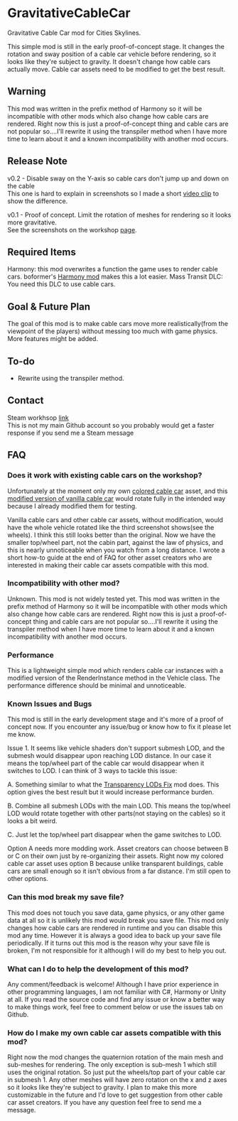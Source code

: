# GravitativeCableCar
Gravitative Cable Car mod for Cities Skylines.

This simple mod is still in the early proof-of-concept stage. It changes the rotation and sway position of a cable car vehicle before rendering, so it looks like they're subject to gravity. It doesn't change how cable cars actually move. Cable car assets need to be modified to get the best result.

## Warning
This mod was written in the prefix method of Harmony so it will be incompatible with other mods which also change how cable cars are rendered. Right now this is just a proof-of-concept thing and cable cars are not popular so....I'll rewrite it using the transpiler method when I have more time to learn about it and a known incompatibility with another mod occurs.

## Release Note

v0.2 - Disable sway on the Y-axis so cable cars don't jump up and down on the cable  
       This one is hard to explain in screenshots so I made a short [video clip](https://www.youtube.com/watch?v=B6mj6Y95eYk) to show the difference.  

v0.1 - Proof of concept. Limit the rotation of meshes for rendering so it looks more gravitative.  
       See the screenshots on the workshop [page](https://steamcommunity.com/sharedfiles/filedetails/?id=2094830335).  

## Required Items
Harmony: this mod overwrites a function the game uses to render cable cars. boformer's [Harmony mod](https://steamcommunity.com/workshop/filedetails/?id=2040656402) makes this a lot easier.
Mass Transit DLC: You need this DLC to use cable cars.

## Goal & Future Plan
The goal of this mod is to make cable cars move more realistically(from the viewpoint of the players) without messing too much with game physics. More features might be added.

## To-do
- Rewrite using the transpiler method.

## Contact
Steam workhsop [link](https://steamcommunity.com/sharedfiles/filedetails/?id=2094830335)  
This is not my main Github account so you probably would get a faster response if you send me a Steam message

## FAQ

### Does it work with existing cable cars on the workshop?
Unfortunately at the moment only my own [colored cable car](https://steamcommunity.com/sharedfiles/filedetails/?id=2088780350) asset, and this [modified version of vanilla cable car](https://steamcommunity.com/sharedfiles/filedetails/?id=2095140359) would rotate fully in the intended way because I already modified them for testing.

Vanilla cable cars and other cable car assets, without modification, would have the whole vehicle rotated like the third screenshot shows(see the wheels). I think this still looks better than the original. Now we have the smaller top/wheel part, not the cabin part, against the law of physics, and this is nearly unnoticeable when you watch from a long distance. I wrote a short how-to guide at the end of FAQ for other asset creators who are interested in making their cable car assets compatible with this mod.

### Incompatibility with other mod?
Unknown. This mod is not widely tested yet. This mod was written in the prefix method of Harmony so it will be incompatible with other mods which also change how cable cars are rendered. Right now this is just a proof-of-concept thing and cable cars are not popular so....I'll rewrite it using the transpiler method when I have more time to learn about it and a known incompatibility with another mod occurs.

### Performance
This is a lightweight simple mod which renders cable car instances with a modified version of the RenderInstance method in the Vehicle class. The performance difference should be minimal and unnoticeable.

### Known Issues and Bugs
This mod is still in the early development stage and it's more of a proof of concept now. If you encounter any issue/bug or know how to fix it please let me know.

Issue 1. It seems like vehicle shaders don't support submesh LOD, and the submesh would disappear upon reaching LOD distance. In our case it means the top/wheel part of the cable car would disappear when it switches to LOD. I can think of 3 ways to tackle this issue:

A. Something similar to what the [Transparency LODs Fix](https://steamcommunity.com/workshop/filedetails/?id=922939393) mod does. This option gives the best result but it would increase performance burden.

B. Combine all submesh LODs with the main LOD. This means the top/wheel LOD would rotate together with other parts(not staying on the cables) so it looks a bit weird.

C. Just let the top/wheel part disappear when the game switches to LOD.

Option A needs more modding work. Asset creators can choose between B or C on their own just by re-organizing their assets. Right now my colored cable car asset uses option B because unlike transparent buildings, cable cars are small enough so it isn't obvious from a far distance. I'm still open to other options.

### Can this mod break my save file?
This mod does not touch you save data, game physics, or any other game data at all so it is unlikely this mod would break you save file. This mod only changes how cable cars are rendered in runtime and you can disable this mod any time. However it is always a good idea to back up your save file periodically. If it turns out this mod is the reason why your save file is broken, I'm not responsible for it although I will do my best to help you out.

### What can I do to help the development of this mod?
Any comment/feedback is welcome! Although I have prior experience in other programming languages, I am not familiar with C#, Harmony or Unity at all. If you read the source code and find any issue or know a better way to make things work, feel free to comment below or use the issues tab on Github.

### How do I make my own cable car assets compatible with this mod?
Right now the mod changes the quaternion rotation of the main mesh and sub-meshes for rendering. The only exception is sub-mesh 1 which still uses the original rotation. So just put the wheels/top part of your cable car in submesh 1. Any other meshes will have zero rotation on the x and z axes so it looks like they're subject to gravity. I plan to make this more customizable in the future and I'd love to get suggestion from other cable car asset creators. If you have any question feel free to send me a message.
